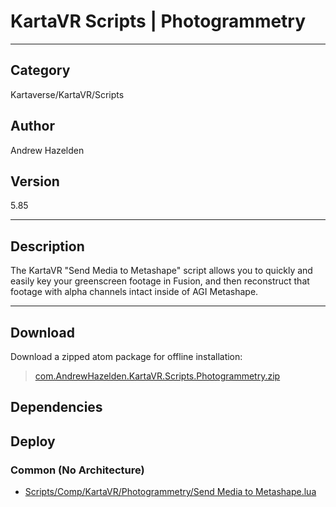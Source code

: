 # KartaVR Scripts | Photogrammetry
___

## Category
Kartaverse/KartaVR/Scripts

## Author
Andrew Hazelden

## Version
5.85

___

## Description
<p>The KartaVR "Send Media to Metashape" script allows you to quickly and easily key your greenscreen footage in Fusion, and then reconstruct that footage with alpha channels intact inside of AGI Metashape.</p>

___

## Download

Download a zipped atom package for offline installation:
> [com.AndrewHazelden.KartaVR.Scripts.Photogrammetry.zip](https://gitlab.com/WeSuckLess/Reactor/-/archive/master/Reactor-master.zip?path=Atoms/com.AndrewHazelden.KartaVR.Scripts.Photogrammetry)  

## Dependencies

## Deploy

### Common (No Architecture)

<ul>
<li><a href="https://gitlab.com/WeSuckLess/Reactor/-/blob/master/Atoms/com.AndrewHazelden.KartaVR.Scripts.Photogrammetry/Scripts/Comp/KartaVR/Photogrammetry/Send Media to Metashape.lua?ref_type=heads">Scripts/Comp/KartaVR/Photogrammetry/Send Media to Metashape.lua</a></li>
</ul>
